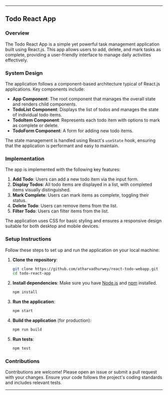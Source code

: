 
---

## Todo React App

### Overview
The Todo React App is a simple yet powerful task management application built using React.js. This app allows users to add, delete, and mark tasks as complete, providing a user-friendly interface to manage daily activities effectively. 

### System Design
The application follows a component-based architecture typical of React.js applications. Key components include:

- **App Component**: The root component that manages the overall state and renders child components.
- **TodoList Component**: Displays the list of todos and manages the state of individual todo items.
- **TodoItem Component**: Represents each todo item with options to mark as complete or delete.
- **TodoForm Component**: A form for adding new todo items.

The state management is handled using React's `useState` hook, ensuring that the application is performant and easy to maintain. 

### Implementation
The app is implemented with the following key features:

1. **Add Todo**: Users can add a new todo item via the input form.
2. **Display Todos**: All todo items are displayed in a list, with completed items visually distinguished.
3. **Mark Complete**: Users can mark items as complete, toggling their status.
4. **Delete Todo**: Users can remove items from the list.
5. **Filter Todo**: Users can filter items from the list.

The application uses CSS for basic styling and ensures a responsive design suitable for both desktop and mobile devices.

### Setup Instructions
Follow these steps to set up and run the application on your local machine:

1. **Clone the repository**:
   ```sh
   git clone https://github.com/atharvadhurwey/react-todo-webapp.git
   cd todo-react-app
   ```

2. **Install dependencies**:
   Make sure you have [Node.js](https://nodejs.org/) and [npm](https://www.npmjs.com/) installed.
   ```sh
   npm install
   ```

3. **Run the application**:
   ```sh
   npm start
   ```

4. **Build the application** (for production):
   ```sh
   npm run build
   ```

5. **Run tests**:
   ```sh
   npm test
   ```

### Contributions
Contributions are welcome! Please open an issue or submit a pull request with your changes. Ensure your code follows the project's coding standards and includes relevant tests.

---
